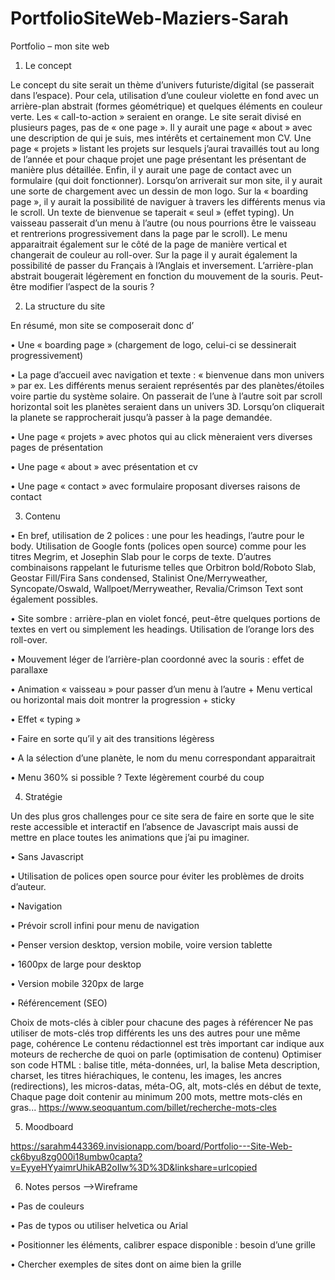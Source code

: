 # PortfolioSiteWeb-Maziers-Sarah

Portfolio – mon site web


1) Le concept

Le concept du site serait un thème d’univers futuriste/digital (se passerait dans l’espace).
Pour cela, utilisation d’une couleur violette en fond avec un arrière-plan abstrait (formes géométrique) et quelques éléments en couleur verte. Les « call-to-action » seraient en orange.
Le site serait divisé en plusieurs pages, pas de « one page ». Il y aurait une page « about » avec une description de qui je suis, mes intérêts et certainement mon CV. Une page « projets » listant les projets sur lesquels j’aurai travaillés tout au long de l’année et pour chaque projet une page présentant les présentant de manière plus détaillée. Enfin, il y aurait une page de contact avec un formulaire (qui doit fonctionner).
Lorsqu’on arriverait sur mon site, il y aurait une sorte de chargement avec un dessin de mon logo. Sur la « boarding page », il y aurait la possibilité de naviguer à travers les différents menus via le scroll. Un texte de bienvenue se taperait « seul » (effet typing). Un vaisseau passerait d’un menu à l’autre (ou nous pourrions être le vaisseau et rentrerions progressivement dans la page par le scroll). Le menu apparaitrait également sur le côté de la page de manière vertical et changerait de couleur au roll-over. Sur la page il y aurait également la possibilité de passer du Français à l’Anglais et inversement. L’arrière-plan abstrait bougerait légèrement en fonction du mouvement de la souris. Peut-être modifier l’aspect de la souris ? 


2) La structure du site

En résumé, mon site se composerait donc d’
	
•	Une « boarding page » (chargement de logo, celui-ci se dessinerait progressivement)

•	La page d’accueil avec navigation et texte : « bienvenue dans mon univers » par ex. Les différents menus seraient représentés par des planètes/étoiles voire partie du système solaire. On passerait de l’une à l’autre soit par scroll horizontal soit les planètes seraient dans un univers 3D. Lorsqu’on cliquerait la planete se rapprocherait jusqu’à passer à la page demandée.

•	Une page « projets » avec photos qui au click mèneraient vers diverses pages de présentation

•	Une page « about » avec présentation et cv

•	Une page « contact » avec formulaire proposant diverses raisons de contact


3) Contenu

• En bref, utilisation de 2 polices : une pour les headings, l’autre pour le body. Utilisation de Google fonts (polices open source) comme pour les titres Megrim, et Josephin Slab pour le corps de texte.
			D’autres combinaisons rappelant le futurisme telles que Orbitron bold/Roboto Slab, Geostar Fill/Fira Sans condensed, Stalinist One/Merryweather, Syncopate/Oswald, Wallpoet/Merryweather, Revalia/Crimson Text sont également possibles.

• Site sombre : arrière-plan en violet foncé, peut-être quelques portions de textes en vert ou simplement les headings. Utilisation de l’orange lors des roll-over.

• Mouvement léger de l’arrière-plan coordonné avec la souris : effet de parallaxe

• Animation « vaisseau » pour passer d’un menu à l’autre + Menu vertical ou horizontal mais doit montrer la progression + sticky

• Effet « typing »

• Faire en sorte qu’il y ait des transitions légèress

• A la sélection d’une planète, le nom du menu correspondant apparaitrait

• Menu 360% si possible ? Texte légèrement courbé du coup


4) Stratégie

Un des plus gros challenges pour ce site sera de faire en sorte que le site reste accessible et interactif en l’absence de Javascript       mais aussi de mettre en place toutes les animations que j’ai pu imaginer.

• Sans Javascript

• Utilisation de polices open source pour éviter les problèmes de droits d’auteur.

• Navigation

• Prévoir scroll infini pour menu de navigation

• Penser version desktop, version mobile, voire version tablette

• 1600px de large pour desktop

• Version mobile 320px de large
		
• Référencement (SEO)
		
Choix de mots-clés à cibler pour chacune des pages à référencer
Ne pas utiliser de mots-clés trop différents les uns des autres pour une même page, cohérence
Le contenu rédactionnel est très important car indique aux moteurs de recherche de quoi on parle (optimisation de contenu)
Optimiser son code HTML : balise title, méta-données, url, la balise Meta description, charset, les titres hiérachiques, le contenu, les images, les ancres (redirections), les micros-datas, méta-OG, alt, mots-clés en début de texte, Chaque page doit contenir au minimum 200 mots, mettre mots-clés en gras...
https://www.seoquantum.com/billet/recherche-mots-cles


5) Moodboard

https://sarahm443369.invisionapp.com/board/Portfolio---Site-Web-ck6byu8zg000i18umbw0capta?v=EyyeHYyaimrUhikAB2oIlw%3D%3D&linkshare=urlcopied

6) Notes persos -->Wireframe

• Pas de couleurs

• Pas de typos ou utiliser helvetica ou Arial

• Positionner les éléments, calibrer espace disponible : besoin d’une grille

• Chercher exemples de sites dont on aime bien la grille


